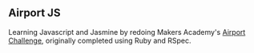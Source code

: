 ## Airport JS

Learning Javascript and Jasmine by redoing Makers Academy's [Airport Challenge](https://github.com/junyuanxue/airport_challenge), originally completed using Ruby and RSpec.
